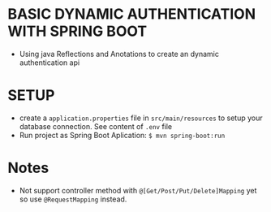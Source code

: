 # BASIC DYNAMIC AUTHENTICATION WITH SPRING BOOT
 - Using java Reflections and Anotations to create an dynamic authentication api
# SETUP
- create a `application.properties` file in `src/main/resources` to setup your database connection. See content of `.env` file
- Run project as Spring Boot Aplication: `$ mvn spring-boot:run`

# Notes
- Not support controller method with `@[Get/Post/Put/Delete]Mapping` yet so use `@RequestMapping` instead.
